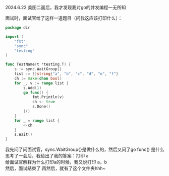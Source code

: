 2024.6.22
美图二面后，我才发现我对go的并发编程一无所知

面试时，面试官给了这样一道题目（问我这应该打印什么）：

```go
package dir

import (
	"fmt"
	"sync"
	"testing"
)

func TestName(t *testing.T) {
	s := sync.WaitGroup{}
	list := []string{"a", "b", "c", "d", "e", "f"}
	ch := make(chan bool)
	for _, v := range list {
		s.Add(1)
		go func() {
			fmt.Println(v)
			ch <- true
			s.Done()
		}()
	}
	for _ = range list {
		<-ch
	}
	s.Wait()
}
```

我先问了问面试官，sync.WaitGroup{}是做什么的，然后又问了go func() 是什么  
思考了一会后，我给出了我的答案：打印 a  
给面试官解释为什么打印a的时候，我又说打印 a，b  
然后，面试结束了
再然后，就有了这个文件夹hhh~  

